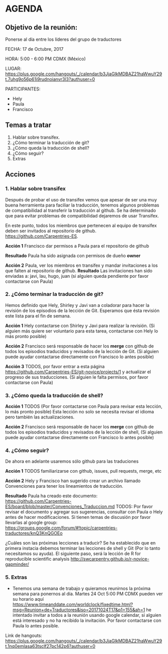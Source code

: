 # AGENDA
                                                            
## Objetivo de la reunión: 
Ponerse al día entre los líderes del grupo de traductores
    
    
FECHA: 17 de Octubre, 2017

HORA: 5:00 - 6:00 PM CDMX (México)

LUGAR: https://plus.google.com/hangouts/_/calendar/b3JjaGlkMDBAZ21haWwuY29t.7uhg9o56p61i9rudnoianvr3l3?authuser=0

PARTICIPANTES:

 - Hely
 - Paula
 - Francisco
 
## Temas a tratar

 1. Hablar sobre transifex. 
 2. ¿Cómo terminar la traducción de git? 
 3. ¿Cómo queda la traducción de shell? 
 4. ¿Cómo seguir?
 5. Extras
 
## Acciones

### 1. Hablar sobre transifex
Después de probar el uso de transifex vemos que apesar de ser una muy buena herramienta para faciliar la traducción, 
tenemos algunos problemas de compatibilidad al transferir la traducción al github. Se ha determinado que para evitar problemas 
de compatibilidad dejaremos de usar Transifex. 

En este punto, todos los miembros que pertenecen al equipo de transifex deben ser invitados al repositorio de github.
https://github.com/Carpentries-ES.

**Acción 1** Francisco dar permisos a Paula para el repositorio de github

**Resultado** Paula ha sido asignada con permisos de dueño **owner**

**Acción 2** Paula, ver los miembros en transifex y mandar invitaciones a los que falten al repositorio de github.
**Resultado** Las invitaciones han sido enviadas a: javi, lau, hugo, juan (si alguien queda pendiente por favor contactarse con Paula)

 ### 2. ¿Cómo terminar la traducción de git?
 Hemos definido que Hely, Shirley y Javi van a coladorar para hacer la revisión de los episodios de la lección de Git.
 Esperamos que ésta revisión este lista para el fin de semana.
 
 **Acción 1** Hely contactarse con Shirley y Javi para realizar la revisión. (Si alguien más quiere ser voluntario para esta 
 tarea, contactarse con Hely lo más pronto posible)
 
 **Acción 2** Francisco será responsable de hacer los **merge** con github de todos los episodios traducidos y revisados de la 
 lección de Git. (Si alguien puede ayudar contactarse directamente con Francisco lo antes posible)
 
 **Acción 3** TODOS, por favor entrar a esta página https://github.com/Carpentries-ES/git-novice/projects/1 y actualizar el 
 progreso de sus traducciones. (Si alguien le falta permisos, por favor contactarse con Paula)
 
  ### 3. ¿Cómo queda la traducción de shell? 
  
  **Acción 1** TODOS (Por favor contactarse con Paula para revisar esta lección, lo más pronto posible) Esta lección no solo 
  se necesita revisar el idioma pero también las actualizaciones.
 
 **Acción 2** Francisco será responsable de hacer los **merge** con github de todos los episodios traducidos y revisados de la 
 lección de shell, (Si alguien puede ayudar contactarse directamente con Francisco lo antes posible)
  
  ### 4. ¿Cómo seguir?
  
  De ahora en adelante usaremos sólo github para las traduciones
  
  **Acción 1** TODOS familiarizarse con github, issues, pull requests, merge, etc
  
  **Acción 2** Hely y Francisco han sugerido crear un archivo llamado Convenciones para tener los lineamientos de traducción.
  
  **Resultado** Paula ha creado este documento: https://github.com/Carpentries-ES/board/blob/master/Convenciones_Traduccion.md
  TODOS: Por favor revisar el documento y agregar sus sugerencias, consultar con Paula o Hely antes de hacer modificaciones.
  Si tienen temas de discusión por favor llevarlas al google group: https://groups.google.com/forum/#!topic/carpentries-traductores/knQ3KnQGOEo
  
  ¿Cuáles son las próximas lecciones a traducir?
  Se ha establecido que en primera instacia debemos terminar las lecciones de shell y Git (Por lo tanto necesitamos su ayuda).
  El siguiente paso, será la lección de R for reproducible scientific analysis http://swcarpentry.github.io/r-novice-gapminder/
  
  ### 5. Extras
  
  - Tenemos una semana de trabajo y quieramos reunirnos la próxima semana para ponernos al día. 
  Martes 24 Oct 5:00 PM CDMX pueden ver su horario aquí https://www.timeanddate.com/worldclock/fixedtime.html?msg=Reunion+de+Traductores&iso=20171024T17&p1=155&ah=1
  he intentado invitar a todos a la reunión usando google calendar, si alguien está interesado y no ha recibido la invitación. 
  Por favor contactarse con Paula lo antes posible.
  
  Link de hangouts: https://plus.google.com/hangouts/_/calendar/b3JjaGlkMDBAZ21haWwuY29t.1nq0emlasa63tsclf27pc142p6?authuser=0
  
  
  
  
